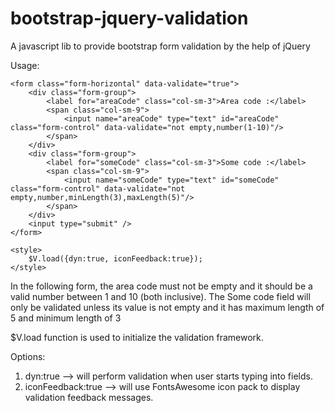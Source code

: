 # bootstrap-jquery-validation
A javascript lib to provide bootstrap form validation by the help of jQuery

Usage:
```
<form class="form-horizontal" data-validate="true">
    <div class="form-group">
        <label for="areaCode" class="col-sm-3">Area code :</label>
        <span class="col-sm-9">
            <input name="areaCode" type="text" id="areaCode" class="form-control" data-validate="not empty,number(1-10)"/>
        </span>
    </div>
    <div class="form-group">
        <label for="someCode" class="col-sm-3">Some code :</label>
        <span class="col-sm-9">
            <input name="someCode" type="text" id="someCode" class="form-control" data-validate="not empty,number,minLength(3),maxLength(5)"/>
        </span>
    </div>
    <input type="submit" />
</form>

<style>
    $V.load({dyn:true, iconFeedback:true});
</style>
```
In the following form, the area code must not be empty and it should be a valid number between 1 and 10 (both inclusive).
The Some code field will only be validated unless its value is not empty and it has maximum length of 5 and minimum length of 3

$V.load function is used to initialize the validation framework. 

Options:

1. dyn:true --> will perform validation when user starts typing into fields.
2. iconFeedback:true --> will use FontsAwesome icon pack to display validation feedback messages.